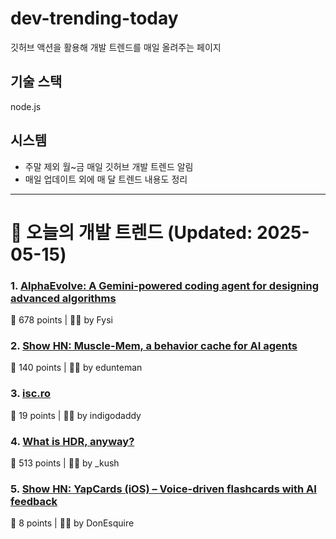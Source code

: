 # dev-trending-today
깃허브 액션을 활용해 개발 트렌드를 매일 올려주는 페이지

## 기술 스택
node.js
## 시스템
- 주말 제외 월~금 매일 깃허브 개발 트렌드 알림
- 매일 업데이트 외에 매 달 트렌드 내용도 정리
---

# 📰 오늘의 개발 트렌드 (Updated: 2025-05-15)

### 1. [AlphaEvolve: A Gemini-powered coding agent for designing advanced algorithms](https://deepmind.google/discover/blog/alphaevolve-a-gemini-powered-coding-agent-for-designing-advanced-algorithms/)
💬 678 points | 🧑‍💻 by Fysi

### 2. [Show HN: Muscle-Mem, a behavior cache for AI agents](https://github.com/pig-dot-dev/muscle-mem)
💬 140 points | 🧑‍💻 by edunteman

### 3. [isc.ro](https://isc.ro/)
💬 19 points | 🧑‍💻 by indigodaddy

### 4. [What is HDR, anyway?](https://www.lux.camera/what-is-hdr/)
💬 513 points | 🧑‍💻 by _kush

### 5. [Show HN: YapCards (iOS) – Voice-driven flashcards with AI feedback](https://news.ycombinator.com/item?id=43990868)
💬 8 points | 🧑‍💻 by DonEsquire

